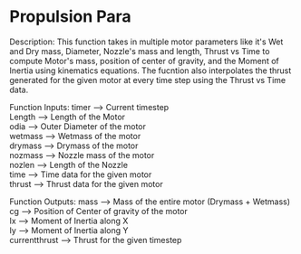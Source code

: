 # Propulsion Para

Description:
        This function takes in multiple motor parameters like it's Wet and Dry mass, Diameter, Nozzle's mass and length, Thrust vs Time to compute 
        Motor's mass, position of center of gravity, and the Moment of Inertia using kinematics equations. The fucntion also interpolates
        the thrust generated for the given motor at every time step using the Thrust vs Time data.

Function Inputs:
        timer --> Current timestep </br>
        Length --> Length of the Motor </br>
        odia --> Outer Diameter of the motor </br>
        wetmass --> Wetmass of the motor </br>
        drymass --> Drymass of the motor </br>
        nozmass --> Nozzle mass of the motor </br>
        nozlen --> Length of the Nozzle </br>
        time --> Time data for the given motor </br>
        thrust --> Thrust data for the given motor </br>

Function Outputs:
        mass --> Mass of the entire motor (Drymass + Wetmass) </br>
        cg --> Position of Center of gravity of the motor </br>
        Ix --> Moment of Inertia along X </br>
        Iy --> Moment of Inertia along Y </br>
        currentthrust --> Thrust for the given timestep </br>


 